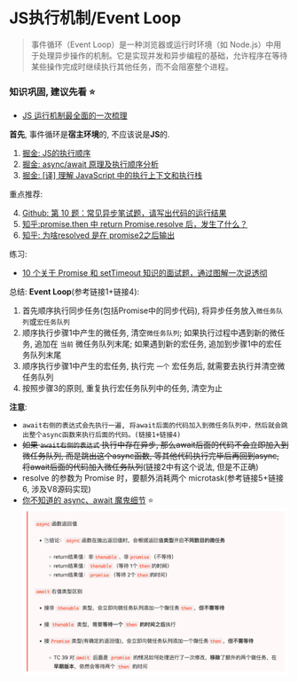# JS执行机制/Event Loop

> 事件循环（Event Loop）是一种浏览器或运行时环境（如 Node.js）中用于处理异步操作的机制。它是实现并发和异步编程的基础，允许程序在等待某些操作完成时继续执行其他任务，而不会阻塞整个进程。

### 知识巩固, 建议先看 ⭐ 

* [JS 运行机制最全面的一次梳理](https://mp.weixin.qq.com/s/4-ksInVAJxGxBhEjogTjMw)

**首先**, 事件循环是**宿主环境**的, 不应该说是**JS**的.

1. [掘金: JS的执行顺序](https://juejin.cn/post/7076709794286927909)
2. [掘金: async/await 原理及执行顺序分析](https://juejin.cn/post/6844903988584775693)
3. [掘金: [译] 理解 JavaScript 中的执行上下文和执行栈](https://juejin.cn/post/6844903682283143181)

重点推荐:

4. [Github: 第 10 题：常见异步笔试题，请写出代码的运行结果](https://github.com/Advanced-Frontend/Daily-Interview-Question/issues/7)
5. [知乎:promise.then 中 return Promise.resolve 后，发生了什么？](https://www.zhihu.com/question/453677175/answer/1841325386)
6. [知乎: 为啥resolved 是在 promise2之后输出](https://www.zhihu.com/question/430549238)

练习:
* [10 个关于 Promise 和 setTimeout 知识的面试题，通过图解一次说透彻](https://mp.weixin.qq.com/s/8U2mAvVo-44Epqq1enmBcQ)

总结: 
**Event Loop**(参考链接1+链接4):
1. 首先顺序执行同步任务(包括Promise中的同步代码), 将异步任务放入`微任务队列`或`宏任务队列`
2. 顺序执行步骤1中产生的微任务, 清空`微任务队列`; 如果执行过程中遇到新的微任务, 追加在 `当前` 微任务队列末尾; 如果遇到新的宏任务, 追加到步骤1中的宏任务队列末尾
3. 顺序执行步骤1中产生的宏任务, 执行完 `一个` 宏任务后, 就需要去执行并清空微任务队列
4. 按照步骤3的原则, 重复执行宏任务队列中的任务, 清空为止

**注意**: 
* `await右侧的表达式会先执行一遍, 将await后面的代码加入到微任务队列中，然后就会跳出整个async函数来执行后面的代码。(链接1+链接4)`  
* ~~如果 `await右侧的表达式` 执行中存在异步, 那么await后面的代码不会立即加入到微任务队列, 而是跳出这个async函数, 等其他代码执行完毕后再回到async, 将await后面的代码加入微任务队列~~(链接2中有这个说法, 但是不正确)
* resolve 的参数为 Promise 时，要额外消耗两个 microtask(参考链接5+链接6, 涉及V8源码实现)
* [你不知道的 async、await 魔鬼细节](https://juejin.cn/post/7194744938276323384#comment) ⭐ 
![](../images/event-loop-async-await.png)

